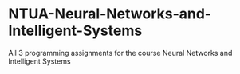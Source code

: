 # NTUA-Neural-Networks-and-Intelligent-Systems
All 3 programming assignments for the course Neural Networks and Intelligent Systems
